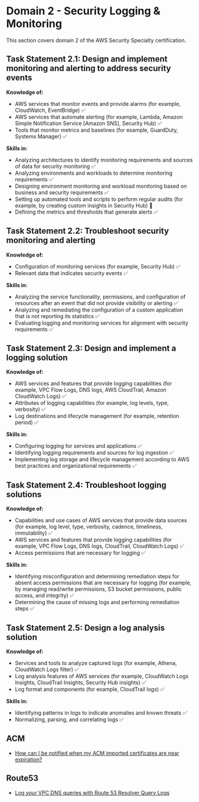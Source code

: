 # Domain 2 - Security Logging & Monitoring

This section covers domain 2 of the AWS Security Specialty certification.

## Task Statement 2.1: Design and implement monitoring and alerting to address security events

**Knowledge of:**

- AWS services that monitor events and provide alarms (for example, CloudWatch, EventBridge) :white_check_mark:
- AWS services that automate alerting (for example, Lambda, Amazon Simple Notification Service [Amazon SNS], Security Hub) :white_check_mark:
- Tools that monitor metrics and baselines (for example, GuardDuty, Systems Manager) :white_check_mark:

**Skills in:**

- Analyzing architectures to identify monitoring requirements and sources of data for security monitoring :white_check_mark:
- Analyzing environments and workloads to determine monitoring requirements :white_check_mark:
- Designing environment monitoring and workload monitoring based on business and security requirements :white_check_mark:
- Setting up automated tools and scripts to perform regular audits (for example, by creating custom insights in Security Hub) :red_circle:
- Defining the metrics and thresholds that generate alerts :white_check_mark:

## Task Statement 2.2: Troubleshoot security monitoring and alerting

**Knowledge of:**

- Configuration of monitoring services (for example, Security Hub) :white_check_mark:
- Relevant data that indicates security events :white_check_mark:

**Skills in:**

- Analyzing the service functionality, permissions, and configuration of resources after an event that did not provide visibility or alerting :white_check_mark:
- Analyzing and remediating the configuration of a custom application that is not reporting its statistics :white_check_mark:
- Evaluating logging and monitoring services for alignment with security requirements :white_check_mark:

## Task Statement 2.3: Design and implement a logging solution

**Knowledge of:**

- AWS services and features that provide logging capabilities (for example, VPC Flow Logs, DNS logs, AWS CloudTrail, Amazon CloudWatch Logs) :white_check_mark:
- Attributes of logging capabilities (for example, log levels, type, verbosity) :white_check_mark:
- Log destinations and lifecycle management (for example, retention period) :white_check_mark:

**Skills in:**

- Configuring logging for services and applications :white_check_mark:
- Identifying logging requirements and sources for log ingestion :white_check_mark:
- Implementing log storage and lifecycle management according to AWS best practices and organizational requirements :white_check_mark:

## Task Statement 2.4: Troubleshoot logging solutions

**Knowledge of:**

- Capabilities and use cases of AWS services that provide data sources (for example, log level, type, verbosity, cadence, timeliness, immutability) :white_check_mark:
- AWS services and features that provide logging capabilities (for example, VPC Flow Logs, DNS logs, CloudTrail, CloudWatch Logs) :white_check_mark:
- Access permissions that are necessary for logging :white_check_mark:

**Skills in:**

- Identifying misconfiguration and determining remediation steps for absent access permissions that are necessary for logging (for example, by managing read/write permissions, S3 bucket permissions, public access, and integrity) :white_check_mark:
- Determining the cause of missing logs and performing remediation steps :white_check_mark:

## Task Statement 2.5: Design a log analysis solution

**Knowledge of:**

- Services and tools to analyze captured logs (for example, Athena, CloudWatch Logs filter) :white_check_mark:
- Log analysis features of AWS services (for example, CloudWatch Logs Insights, CloudTrail Insights, Security Hub insights) :white_check_mark:
- Log format and components (for example, CloudTrail logs) :white_check_mark:

**Skills in:**

- Identifying patterns in logs to indicate anomalies and known threats :white_check_mark:
- Normalizing, parsing, and correlating logs :white_check_mark:

## ACM

- [How can I be notified when my ACM imported certificates are near expiration?](https://repost.aws/knowledge-center/acm-certificate-expiration)

## Route53

- [Log your VPC DNS queries with Route 53 Resolver Query Logs](https://aws.amazon.com/blogs/aws/log-your-vpc-dns-queries-with-route-53-resolver-query-logs/)

